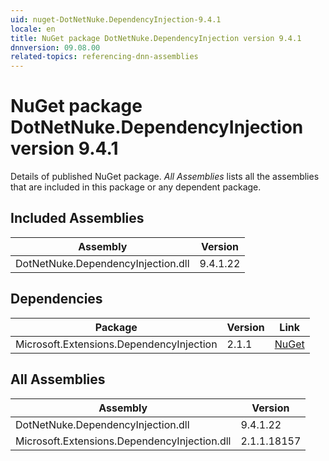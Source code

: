 ```yaml
---
uid: nuget-DotNetNuke.DependencyInjection-9.4.1
locale: en
title: NuGet package DotNetNuke.DependencyInjection version 9.4.1
dnnversion: 09.08.00
related-topics: referencing-dnn-assemblies
---
```


# NuGet package DotNetNuke.DependencyInjection version 9.4.1
Details of published NuGet package.
*All Assemblies* lists all the assemblies that are included in this package or any dependent package.

## Included Assemblies

|Assembly|Version|
|---|---|
|DotNetNuke.DependencyInjection.dll|9.4.1.22|

## Dependencies

|Package|Version|Link|
|---|---|---|
|Microsoft.Extensions.DependencyInjection|2.1.1|[NuGet](https://www.nuget.org/packages/Microsoft.Extensions.DependencyInjection/2.1.1)|

## All Assemblies

|Assembly|Version|
|---|---|
|DotNetNuke.DependencyInjection.dll|9.4.1.22|
|Microsoft.Extensions.DependencyInjection.dll|2.1.1.18157|

